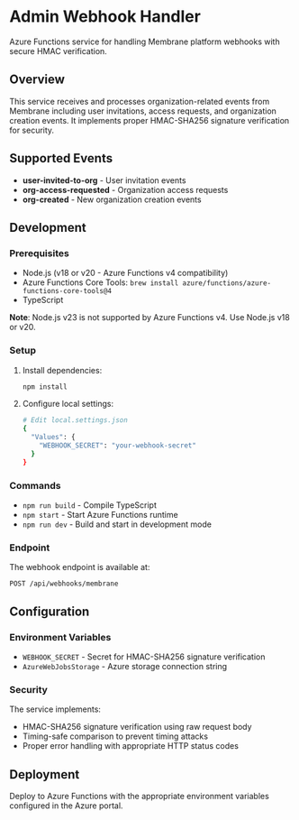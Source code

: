 # Admin Webhook Handler

Azure Functions service for handling Membrane platform webhooks with secure HMAC verification.

## Overview

This service receives and processes organization-related events from Membrane including user invitations, access requests, and organization creation events. It implements proper HMAC-SHA256 signature verification for security.

## Supported Events

- **user-invited-to-org** - User invitation events
- **org-access-requested** - Organization access requests  
- **org-created** - New organization creation events

## Development

### Prerequisites

- Node.js (v18 or v20 - Azure Functions v4 compatibility)
- Azure Functions Core Tools: `brew install azure/functions/azure-functions-core-tools@4`
- TypeScript

**Note**: Node.js v23 is not supported by Azure Functions v4. Use Node.js v18 or v20.

### Setup

1. Install dependencies:
   ```bash
   npm install
   ```

2. Configure local settings:
   ```bash
   # Edit local.settings.json
   {
     "Values": {
       "WEBHOOK_SECRET": "your-webhook-secret"
     }
   }
   ```

### Commands

- `npm run build` - Compile TypeScript
- `npm start` - Start Azure Functions runtime
- `npm run dev` - Build and start in development mode

### Endpoint

The webhook endpoint is available at:
```
POST /api/webhooks/membrane
```

## Configuration

### Environment Variables

- `WEBHOOK_SECRET` - Secret for HMAC-SHA256 signature verification
- `AzureWebJobsStorage` - Azure storage connection string

### Security

The service implements:
- HMAC-SHA256 signature verification using raw request body
- Timing-safe comparison to prevent timing attacks
- Proper error handling with appropriate HTTP status codes

## Deployment

Deploy to Azure Functions with the appropriate environment variables configured in the Azure portal.